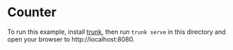 # Counter

To run this example, install [trunk](https://trunkrs.dev), then run `trunk serve` in this directory and open your browser to http://localhost:8080.
